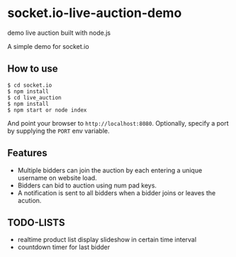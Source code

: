 # socket.io-live-auction-demo
demo live auction built with node.js

A simple demo for socket.io

## How to use

```
$ cd socket.io
$ npm install
$ cd live_auction
$ npm install
$ npm start or node index
```

And point your browser to `http://localhost:8080`. Optionally, specify
a port by supplying the `PORT` env variable.

## Features

- Multiple bidders can join the auction by each entering a unique username
on website load.
- Bidders can bid to auction using num pad keys.
- A notification is sent to all bidders when a bidder joins or leaves
the acution.

## TODO-LISTS
- realtime product list display slideshow in certain time interval
- countdown timer for last bidder